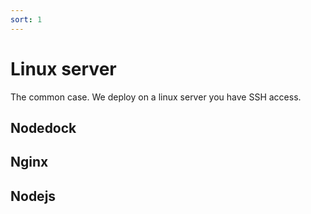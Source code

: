 ```yaml
---
sort: 1
---
```


# Linux server

The common case. We deploy on a linux server you have SSH access.

## Nodedock

## Nginx

## Nodejs